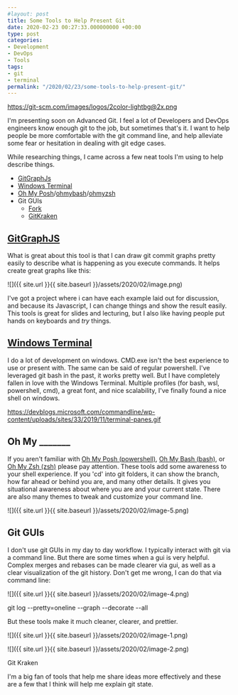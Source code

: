 ```yaml
---
#layout: post
title: Some Tools to Help Present Git
date: 2020-02-23 00:27:33.000000000 +00:00
type: post
categories:
- Development
- DevOps
- Tools
tags:
- git
- terminal
permalink: "/2020/02/23/some-tools-to-help-present-git/"
---
```

https://git-scm.com/images/logos/2color-lightbg@2x.png

I'm presenting soon on Advanced Git. I feel a lot of Developers and DevOps engineers know enough git to the job, but sometimes that's it. I want to help people be more comfortable with the git command line, and help alleviate some fear or hesitation in dealing with git edge cases.

While researching things, I came across a few neat tools I'm using to help describe things.

*   [GitGraphJs](https://gitgraphjs.com/)
*   [Windows Terminal](https://github.com/Microsoft/Terminal)
*   [Oh My Posh](https://github.com/JanDeDobbeleer/oh-my-posh)/[ohmybash](https://ohmybash.github.io/)/[ohmyzsh](https://github.com/ohmyzsh/ohmyzsh)
*   Git GUIs
    *   [Fork](https://fork.dev/)
    *   [GitKraken](https://www.gitkraken.com/invite/kATkLFXY)

## [GitGraphJS](https://gitgraphjs.com/)

What is great about this tool is that I can draw git commit graphs pretty easily to describe what is happening as you execute commands. It helps create great graphs like this:

![]({{ site.url }}{{ site.baseurl }}/assets/2020/02/image.png)

I've got a project where i can have each example laid out for discussion, and because its Javascript, I can change things and show the result easily. This tools is great for slides and lecturing, but I also like having people put hands on keyboards and _try_ things.

## [Windows Terminal](https://github.com/Microsoft/Terminal)

I do a lot of development on windows. CMD.exe isn't the best experience to use or present with. The same can be said of regular powershell. I've leveraged git bash in the past, it works pretty well. But I have completely fallen in love with the Windows Terminal. Multiple profiles (for bash, wsl, powershell, cmd), a great font, and nice scalability, I've finally found a nice shell on windows.

https://devblogs.microsoft.com/commandline/wp-content/uploads/sites/33/2019/11/terminal-panes.gif

## Oh My \_\_\_\_\_\_\_

If you aren't familiar with [Oh My Posh (powershell)](https://github.com/JanDeDobbeleer/oh-my-posh), [Oh My Bash (bash)](https://ohmybash.github.io/), or [Oh My Zsh (zsh)](https://github.com/ohmyzsh/ohmyzsh) please pay attention. These tools add some awareness to your shell experience. If you 'cd' into git folders, it can show the branch, how far ahead or behind you are, and many other details. It gives you situational awareness about where you are and your current state. There are also many themes to tweak and customize your command line.

![]({{ site.url }}{{ site.baseurl }}/assets/2020/02/image-5.png)

## Git GUIs

I don't use git GUIs in my day to day workflow. I typically interact with git via a command line. But there are some times when a gui is very helpful. Complex merges and rebases can be made clearer via gui, as well as a clear visualization of the git history. Don't get me wrong, I can do that via command line:

![]({{ site.url }}{{ site.baseurl }}/assets/2020/02/image-4.png)  

git log --pretty=oneline --graph --decorate --all

But these tools make it much cleaner, clearer, and prettier.

![]({{ site.url }}{{ site.baseurl }}/assets/2020/02/image-1.png)

![]({{ site.url }}{{ site.baseurl }}/assets/2020/02/image-2.png)  

Git Kraken

I'm a big fan of tools that help me share ideas more effectively and these are a few that I think will help me explain git state.